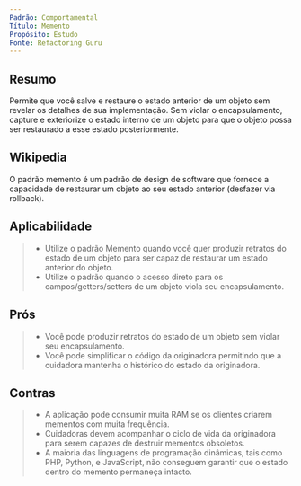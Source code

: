 ```yaml
---
Padrão: Comportamental
Título: Memento
Propósito: Estudo
Fonte: Refactoring Guru
---
```


## Resumo

Permite que você salve e restaure o estado anterior de um objeto sem revelar os detalhes de sua implementação.
Sem violar o encapsulamento, capture e exteriorize o estado interno de um objeto para que o objeto possa ser restaurado a esse estado posteriormente.


## Wikipedia

O padrão memento é um padrão de design de software que fornece a capacidade de restaurar um objeto ao seu estado anterior (desfazer via rollback).


## Aplicabilidade

> * Utilize o padrão Memento quando você quer produzir retratos do estado de um objeto para ser capaz de restaurar um estado anterior do objeto.
> * Utilize o padrão quando o acesso direto para os campos/getters/setters de um objeto viola seu encapsulamento.


## Prós
> * Você pode produzir retratos do estado de um objeto sem violar seu encapsulamento.
> * Você pode simplificar o código da originadora permitindo que a cuidadora mantenha o histórico do estado da originadora.


## Contras
> * A aplicação pode consumir muita RAM se os clientes criarem mementos com muita frequência.
> * Cuidadoras devem acompanhar o ciclo de vida da originadora para serem capazes de destruir mementos obsoletos.
> * A maioria das linguagens de programação dinâmicas, tais como PHP, Python, e JavaScript, não conseguem garantir que o estado dentro do memento permaneça intacto.
